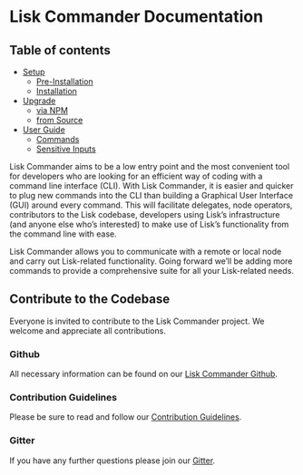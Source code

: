 # Lisk Commander Documentation

## Table of contents

- [Setup](setup.md)
  - [Pre-Installation](setup.md#pre-installation)
  - [Installation](setup.md#installation)
- [Upgrade](upgrade.md)
  - [via NPM](upgrade.md#upgrade-lisk-commander-via-npm)
  - [from Source](upgrade.md#upgrade-lisk-commander-from-source)
- [User Guide](user-guide.md)
  - [Commands](user-guide/commands/commands.md)
  - [Sensitive Inputs](user-guide/sensitive-inputs/sensitive-inputs.md)

Lisk Commander aims to be a low entry point and the most convenient tool for developers who are looking for an efficient way of coding with a command line interface (CLI).
With Lisk Commander, it is easier and quicker to plug new commands into the CLI than building a Graphical User Interface (GUI) around every command.
This will facilitate delegates, node operators, contributors to the Lisk codebase, developers using Lisk’s infrastructure (and anyone else who’s interested) to make use of Lisk’s functionality from the command line with ease.

Lisk Commander allows you to communicate with a remote or local node and carry out Lisk-related functionality.
Going forward we’ll be adding more commands to provide a comprehensive suite for all your Lisk-related needs.

## Contribute to the Codebase

Everyone is invited to contribute to the Lisk Commander project. We welcome and appreciate all contributions. 

### Github
All necessary information can be found on our [Lisk Commander Github](https://github.com/LiskHQ/lisk-commander).

### Contribution Guidelines
Please be sure to read and follow our [Contribution Guidelines](https://github.com/LiskHQ/lisk-commander/blob/development/docs/CONTRIBUTING.md).

### Gitter
If you have any further questions please join our [Gitter](https://gitter.im/LiskHQ/lisk).
